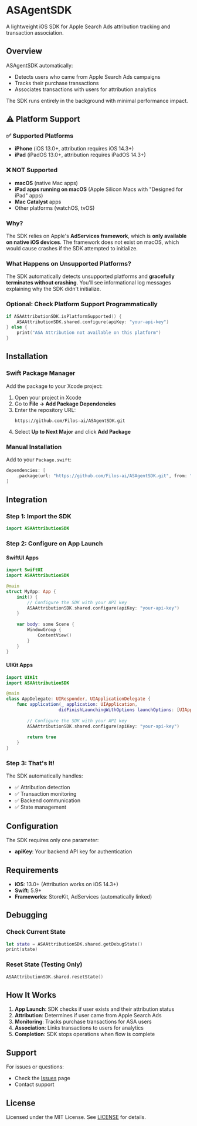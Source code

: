 # ASAgentSDK

A lightweight iOS SDK for Apple Search Ads attribution tracking and transaction association.

## Overview

ASAgentSDK automatically:
- Detects users who came from Apple Search Ads campaigns
- Tracks their purchase transactions
- Associates transactions with users for attribution analytics

The SDK runs entirely in the background with minimal performance impact.

## ⚠️ Platform Support

### ✅ Supported Platforms
- **iPhone** (iOS 13.0+, attribution requires iOS 14.3+)
- **iPad** (iPadOS 13.0+, attribution requires iPadOS 14.3+)

### ❌ NOT Supported
- **macOS** (native Mac apps)
- **iPad apps running on macOS** (Apple Silicon Macs with "Designed for iPad" apps)
- **Mac Catalyst** apps
- Other platforms (watchOS, tvOS)

### Why?
The SDK relies on Apple's **AdServices framework**, which is **only available on native iOS devices**. The framework does not exist on macOS, which would cause crashes if the SDK attempted to initialize.

### What Happens on Unsupported Platforms?
The SDK automatically detects unsupported platforms and **gracefully terminates without crashing**. You'll see informational log messages explaining why the SDK didn't initialize.

### Optional: Check Platform Support Programmatically
```swift
if ASAAttributionSDK.isPlatformSupported() {
    ASAAttributionSDK.shared.configure(apiKey: "your-api-key")
} else {
    print("ASA Attribution not available on this platform")
}
```

## Installation

### Swift Package Manager

Add the package to your Xcode project:

1. Open your project in Xcode
2. Go to **File → Add Package Dependencies**
3. Enter the repository URL:
   ```
   https://github.com/Filos-ai/ASAgentSDK.git
   ```
4. Select **Up to Next Major** and click **Add Package**

### Manual Installation

Add to your `Package.swift`:

```swift
dependencies: [
    .package(url: "https://github.com/Filos-ai/ASAgentSDK.git", from: "1.1.1")
]
```

## Integration

### Step 1: Import the SDK

```swift
import ASAAttributionSDK
```

### Step 2: Configure on App Launch

#### SwiftUI Apps

```swift
import SwiftUI
import ASAAttributionSDK

@main
struct MyApp: App {
    init() {
        // Configure the SDK with your API key
        ASAAttributionSDK.shared.configure(apiKey: "your-api-key")
    }
    
    var body: some Scene {
        WindowGroup {
            ContentView()
        }
    }
}
```

#### UIKit Apps

```swift
import UIKit
import ASAAttributionSDK

@main
class AppDelegate: UIResponder, UIApplicationDelegate {
    func application(_ application: UIApplication, 
                    didFinishLaunchingWithOptions launchOptions: [UIApplication.LaunchOptionsKey: Any]?) -> Bool {
        
        // Configure the SDK with your API key
        ASAAttributionSDK.shared.configure(apiKey: "your-api-key")
        
        return true
    }
}
```

### Step 3: That's It!

The SDK automatically handles:
- ✅ Attribution detection
- ✅ Transaction monitoring
- ✅ Backend communication
- ✅ State management

## Configuration

The SDK requires only one parameter:

- **apiKey**: Your backend API key for authentication

## Requirements

- **iOS**: 13.0+ (Attribution works on iOS 14.3+)
- **Swift**: 5.9+
- **Frameworks**: StoreKit, AdServices (automatically linked)

## Debugging

### Check Current State
```swift
let state = ASAAttributionSDK.shared.getDebugState()
print(state)
```

### Reset State (Testing Only)
```swift
ASAAttributionSDK.shared.resetState()
```

## How It Works

1. **App Launch**: SDK checks if user exists and their attribution status
2. **Attribution**: Determines if user came from Apple Search Ads
3. **Monitoring**: Tracks purchase transactions for ASA users
4. **Association**: Links transactions to users for analytics
5. **Completion**: SDK stops operations when flow is complete

## Support

For issues or questions:
- Check the [Issues](https://github.com/Filos-ai/ASAgentSDK/issues) page
- Contact support

## License

Licensed under the MIT License. See [LICENSE](LICENSE) for details. 